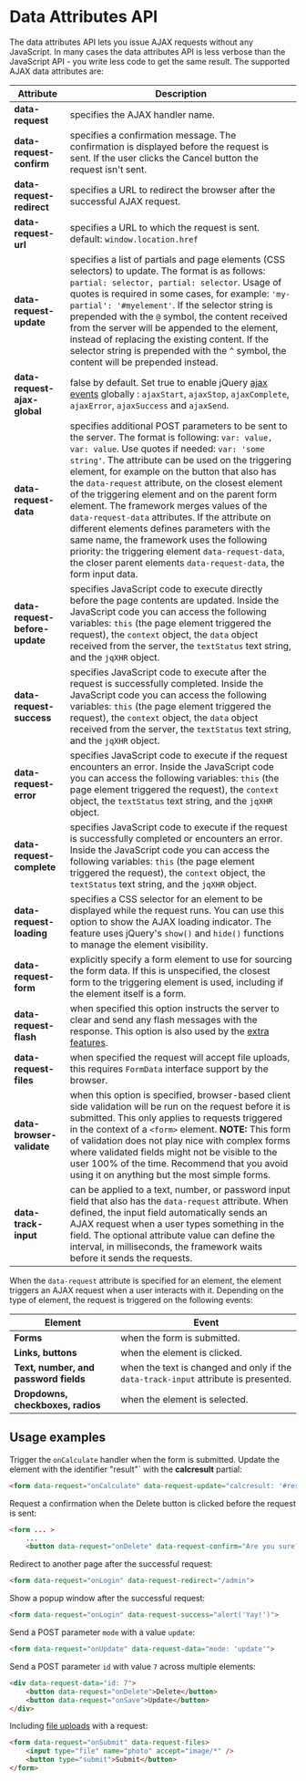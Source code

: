 # Data Attributes API

The data attributes API lets you issue AJAX requests without any JavaScript. In many cases the data attributes API is less verbose than the JavaScript API - you write less code to get the same result. The supported AJAX data attributes are:

Attribute | Description
------------- | -------------
**data-request** | specifies the AJAX handler name.
**data-request-confirm** | specifies a confirmation message. The confirmation is displayed before the request is sent. If the user clicks the Cancel button the request isn't sent.
**data-request-redirect** | specifies a URL to redirect the browser after the successful AJAX request.
**data-request-url** | specifies a URL to which the request is sent. default: `window.location.href`
**data-request-update** | specifies a list of partials and page elements (CSS selectors) to update. The format is as follows: `partial: selector, partial: selector`. Usage of quotes is required in some cases, for example: `'my-partial': '#myelement'`. If the selector string is prepended with the `@` symbol, the content received from the server will be appended to the element, instead of replacing the existing content. If the selector string is prepended with the `^` symbol, the content will be prepended instead.
**data-request-ajax-global** | false by default. Set true to enable jQuery [ajax events](http://api.jquery.com/category/ajax/global-ajax-event-handlers/) globally : `ajaxStart`, `ajaxStop`, `ajaxComplete`, `ajaxError`, `ajaxSuccess` and `ajaxSend`.
**data-request-data** | specifies additional POST parameters to be sent to the server. The format is following: `var: value, var: value`. Use quotes if needed: `var: 'some string'`. The attribute can be used on the triggering element, for example on the button that also has the `data-request` attribute, on the closest element of the triggering element and on the parent form element. The framework merges values of the `data-request-data` attributes. If the attribute on different elements defines parameters with the same name, the framework uses the following priority: the triggering element `data-request-data`, the closer parent elements `data-request-data`, the form input data.
**data-request-before-update** | specifies JavaScript code to execute directly before the page contents are updated. Inside the JavaScript code you can access the following variables: `this` (the page element triggered the request), the `context` object, the `data` object received from the server, the `textStatus` text string, and the `jqXHR` object.
**data-request-success** | specifies JavaScript code to execute after the request is successfully completed. Inside the JavaScript code you can access the following variables: `this` (the page element triggered the request), the `context` object, the `data` object received from the server, the `textStatus` text string, and the `jqXHR` object.
**data-request-error** | specifies JavaScript code to execute if the request encounters an error. Inside the JavaScript code you can access the following variables: `this` (the page element triggered the request), the `context` object, the `textStatus` text string, and the `jqXHR` object.
**data-request-complete** | specifies JavaScript code to execute if the request is successfully completed or encounters an error. Inside the JavaScript code you can access the following variables: `this` (the page element triggered the request), the `context` object, the `textStatus` text string, and the `jqXHR` object.
**data-request-loading** | specifies a CSS selector for an element to be displayed while the request runs. You can use this option to show the AJAX loading indicator. The feature uses jQuery's `show()` and `hide()` functions to manage the element visibility.
**data-request-form** | explicitly specify a form element to use for sourcing the form data. If this is unspecified, the closest form to the triggering element is used, including if the element itself is a form.
**data-request-flash** | when specified this option instructs the server to clear and send any flash messages with the response. This option is also used by the [extra features](../ajax/extras.md#flash-messages).
**data-request-files** | when specified the request will accept file uploads, this requires `FormData` interface support by the browser.
**data-browser-validate** | when this option is specified, browser-based client side validation will be run on the request before it is submitted. This only applies to requests triggered in the context of a `<form>` element. **NOTE:** This form of validation does not play nice with complex forms where validated fields might not be visible to the user 100% of the time. Recommend that you avoid using it on anything but the most simple forms.
**data-track-input** | can be applied to a text, number, or password input field that also has the `data-request` attribute. When defined, the input field automatically sends an AJAX request when a user types something in the field. The optional attribute value can define the interval, in milliseconds, the framework waits before it sends the requests.

When the `data-request` attribute is specified for an element, the element triggers an AJAX request when a user interacts with it. Depending on the type of element, the request is triggered on the following events:

Element | Event
------------- | -------------
**Forms** | when the form is submitted.
**Links, buttons** | when the element is clicked.
**Text, number, and password fields** | when the text is changed and only if the `data-track-input` attribute is presented.
**Dropdowns, checkboxes, radios** | when the element is selected.

## Usage examples

Trigger the `onCalculate` handler when the form is submitted. Update the element with the identifier "result"` with the **calcresult** partial:

```html
<form data-request="onCalculate" data-request-update="calcresult: '#result'">
```

Request a confirmation when the Delete button is clicked before the request is sent:

```html
<form ... >
    ...
    <button data-request="onDelete" data-request-confirm="Are you sure?">Delete</button>
```

Redirect to another page after the successful request:

```html
<form data-request="onLogin" data-request-redirect="/admin">
```

Show a popup window after the successful request:

```html
<form data-request="onLogin" data-request-success="alert('Yay!')">
```

Send a POST parameter `mode` with a value `update`:

```html
<form data-request="onUpdate" data-request-data="mode: 'update'">
```

Send a POST parameter `id` with value `7` across multiple elements:

```html
<div data-request-data="id: 7">
    <button data-request="onDelete">Delete</button>
    <button data-request="onSave">Update</button>
</div>
```

Including [file uploads](../services/request-input.md#files) with a request:

```html
<form data-request="onSubmit" data-request-files>
    <input type="file" name="photo" accept="image/*" />
    <button type="submit">Submit</button>
</form>
```
